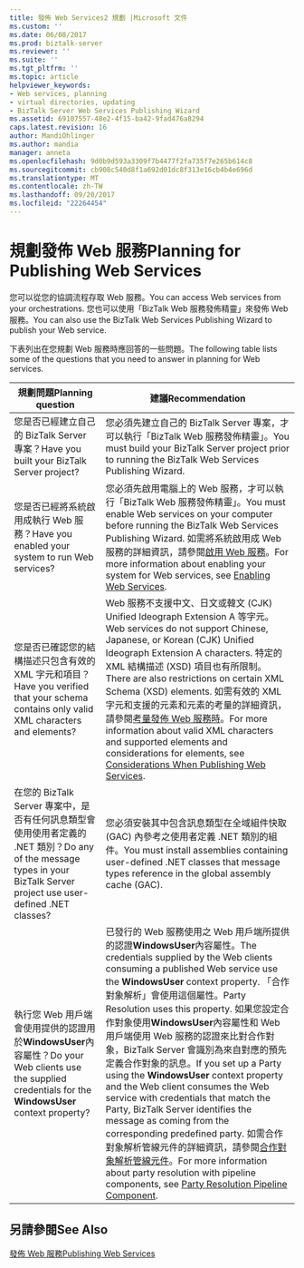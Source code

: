 ```yaml
---
title: 發佈 Web Services2 規劃 |Microsoft 文件
ms.custom: ''
ms.date: 06/08/2017
ms.prod: biztalk-server
ms.reviewer: ''
ms.suite: ''
ms.tgt_pltfrm: ''
ms.topic: article
helpviewer_keywords:
- Web services, planning
- virtual directories, updating
- BizTalk Server Web Services Publishing Wizard
ms.assetid: 69107557-48e2-4f15-ba42-9fad476a8294
caps.latest.revision: 16
author: MandiOhlinger
ms.author: mandia
manager: anneta
ms.openlocfilehash: 9d0b9d593a3309f7b4477f2fa735f7e265b614c8
ms.sourcegitcommit: cb908c540d8f1a692d01dc8f313e16cb4b4e696d
ms.translationtype: MT
ms.contentlocale: zh-TW
ms.lasthandoff: 09/20/2017
ms.locfileid: "22264454"
---
```

# <a name="planning-for-publishing-web-services"></a><span data-ttu-id="2a819-102">規劃發佈 Web 服務</span><span class="sxs-lookup"><span data-stu-id="2a819-102">Planning for Publishing Web Services</span></span>
<span data-ttu-id="2a819-103">您可以從您的協調流程存取 Web 服務。</span><span class="sxs-lookup"><span data-stu-id="2a819-103">You can access Web services from your orchestrations.</span></span> <span data-ttu-id="2a819-104">您也可以使用「BizTalk Web 服務發佈精靈」來發佈 Web 服務。</span><span class="sxs-lookup"><span data-stu-id="2a819-104">You can also use the BizTalk Web Services Publishing Wizard to publish your Web service.</span></span>  
  
 <span data-ttu-id="2a819-105">下表列出在您規劃 Web 服務時應回答的一些問題。</span><span class="sxs-lookup"><span data-stu-id="2a819-105">The following table lists some of the questions that you need to answer in planning for Web services.</span></span>  
  
|<span data-ttu-id="2a819-106">規劃問題</span><span class="sxs-lookup"><span data-stu-id="2a819-106">Planning question</span></span>|<span data-ttu-id="2a819-107">建議</span><span class="sxs-lookup"><span data-stu-id="2a819-107">Recommendation</span></span>|  
|-----------------------|--------------------|  
|<span data-ttu-id="2a819-108">您是否已經建立自己的 BizTalk Server 專案？</span><span class="sxs-lookup"><span data-stu-id="2a819-108">Have you built your BizTalk Server project?</span></span>|<span data-ttu-id="2a819-109">您必須先建立自己的 BizTalk Server 專案，才可以執行「BizTalk Web 服務發佈精靈」。</span><span class="sxs-lookup"><span data-stu-id="2a819-109">You must build your BizTalk Server project prior to running the BizTalk Web Services Publishing Wizard.</span></span>|  
|<span data-ttu-id="2a819-110">您是否已經將系統啟用成執行 Web 服務？</span><span class="sxs-lookup"><span data-stu-id="2a819-110">Have you enabled your system to run Web services?</span></span>|<span data-ttu-id="2a819-111">您必須先啟用電腦上的 Web 服務，才可以執行「BizTalk Web 服務發佈精靈」。</span><span class="sxs-lookup"><span data-stu-id="2a819-111">You must enable Web services on your computer before running the BizTalk Web Services Publishing Wizard.</span></span> <span data-ttu-id="2a819-112">如需將系統啟用成 Web 服務的詳細資訊，請參閱[啟用 Web 服務](../core/enabling-web-services.md)。</span><span class="sxs-lookup"><span data-stu-id="2a819-112">For more information about enabling your system for Web services, see [Enabling Web Services](../core/enabling-web-services.md).</span></span>|  
|<span data-ttu-id="2a819-113">您是否已確認您的結構描述只包含有效的 XML 字元和項目？</span><span class="sxs-lookup"><span data-stu-id="2a819-113">Have you verified that your schema contains only valid XML characters and elements?</span></span>|<span data-ttu-id="2a819-114">Web 服務不支援中文、日文或韓文 (CJK) Unified Ideograph Extension A 等字元。</span><span class="sxs-lookup"><span data-stu-id="2a819-114">Web services do not support Chinese, Japanese, or Korean (CJK) Unified Ideograph Extension A characters.</span></span> <span data-ttu-id="2a819-115">特定的 XML 結構描述 (XSD) 項目也有所限制。</span><span class="sxs-lookup"><span data-stu-id="2a819-115">There are also restrictions on certain XML Schema (XSD) elements.</span></span> <span data-ttu-id="2a819-116">如需有效的 XML 字元和支援的元素和元素的考量的詳細資訊，請參閱[考量發佈 Web 服務時](../core/considerations-when-publishing-web-services.md)。</span><span class="sxs-lookup"><span data-stu-id="2a819-116">For more information about valid XML characters and supported elements and considerations for elements, see [Considerations When Publishing Web Services](../core/considerations-when-publishing-web-services.md).</span></span>|  
|<span data-ttu-id="2a819-117">在您的 BizTalk Server 專案中，是否有任何訊息類型會使用使用者定義的 .NET 類別？</span><span class="sxs-lookup"><span data-stu-id="2a819-117">Do any of the message types in your BizTalk Server project use user-defined .NET classes?</span></span>|<span data-ttu-id="2a819-118">您必須安裝其中包含訊息類型在全域組件快取 (GAC) 內參考之使用者定義 .NET 類別的組件。</span><span class="sxs-lookup"><span data-stu-id="2a819-118">You must install assemblies containing user-defined .NET classes that message types reference in the global assembly cache (GAC).</span></span>|  
|<span data-ttu-id="2a819-119">執行您 Web 用戶端會使用提供的認證用於**WindowsUser**內容屬性？</span><span class="sxs-lookup"><span data-stu-id="2a819-119">Do your Web clients use the supplied credentials for the **WindowsUser** context property?</span></span>|<span data-ttu-id="2a819-120">已發行的 Web 服務使用之 Web 用戶端所提供的認證**WindowsUser**內容屬性。</span><span class="sxs-lookup"><span data-stu-id="2a819-120">The credentials supplied by the Web clients consuming a published Web service use the **WindowsUser** context property.</span></span> <span data-ttu-id="2a819-121">「合作對象解析」會使用這個屬性。</span><span class="sxs-lookup"><span data-stu-id="2a819-121">Party Resolution uses this property.</span></span> <span data-ttu-id="2a819-122">如果您設定合作對象使用**WindowsUser**內容屬性和 Web 用戶端使用 Web 服務的認證來比對合作對象，BizTalk Server 會識別為來自對應的預先定義合作對象的訊息。</span><span class="sxs-lookup"><span data-stu-id="2a819-122">If you set up a Party using the **WindowsUser** context property and the Web client consumes the Web service with credentials that match the Party, BizTalk Server identifies the message as coming from the corresponding predefined party.</span></span> <span data-ttu-id="2a819-123">如需合作對象解析管線元件的詳細資訊，請參閱[合作對象解析管線元件](../core/party-resolution-pipeline-component.md)。</span><span class="sxs-lookup"><span data-stu-id="2a819-123">For more information about party resolution with pipeline components, see [Party Resolution Pipeline Component](../core/party-resolution-pipeline-component.md).</span></span>|  
  
## <a name="see-also"></a><span data-ttu-id="2a819-124">另請參閱</span><span class="sxs-lookup"><span data-stu-id="2a819-124">See Also</span></span>  
 [<span data-ttu-id="2a819-125">發佈 Web 服務</span><span class="sxs-lookup"><span data-stu-id="2a819-125">Publishing Web Services</span></span>](../core/publishing-web-services.md)